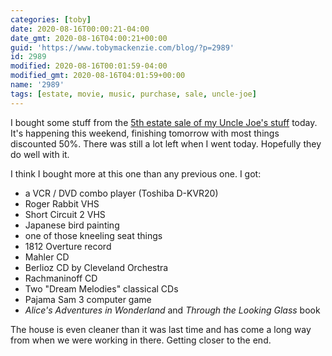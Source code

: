 ```yaml
---
categories: [toby]
date: 2020-08-16T00:00:21-04:00
date_gmt: 2020-08-16T04:00:21+00:00
guid: 'https://www.tobymackenzie.com/blog/?p=2989'
id: 2989
modified: 2020-08-16T00:01:59-04:00
modified_gmt: 2020-08-16T04:01:59+00:00
name: '2989'
tags: [estate, movie, music, purchase, sale, uncle-joe]
---
```


I bought some stuff from the [5th estate sale of my Uncle Joe's stuff](https://www.estatesales.net/OH/Parma-Heights/44130/2612436) today.<!--more-->  It's happening this weekend, finishing tomorrow with most things discounted 50%.  There was still a lot left when I went today.  Hopefully they do well with it.

I think I bought more at this one than any previous one.  I got:

- a VCR / DVD combo player (Toshiba D-KVR20)
- Roger Rabbit VHS
- Short Circuit 2 VHS
- Japanese bird painting
- one of those kneeling seat things
- 1812 Overture record
- Mahler CD
- Berlioz CD by Cleveland Orchestra
- Rachmaninoff CD
- Two "Dream Melodies" classical CDs
- Pajama Sam 3 computer game
- *Alice's Adventures in Wonderland* and *Through the Looking Glass* book

The house is even cleaner than it was last time and has come a long way from when we were working in there.  Getting closer to the end.

